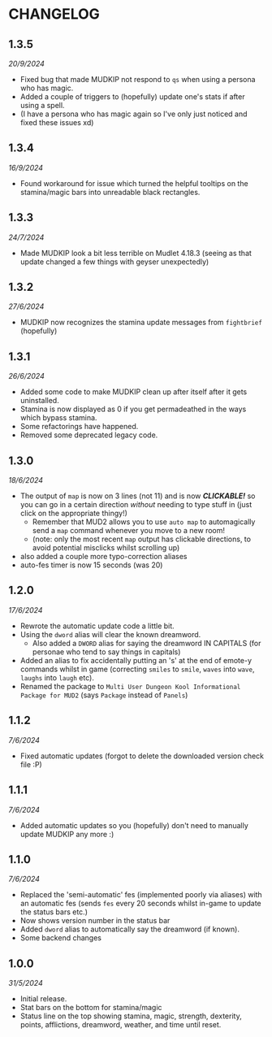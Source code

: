 # CHANGELOG

## 1.3.5

*20/9/2024*

* Fixed bug that made MUDKIP not respond to `qs` when using a persona who has magic.
* Added a couple of triggers to (hopefully) update one's stats if after using a spell.
* (I have a persona who has magic again so I've only just noticed and fixed these issues xd)

## 1.3.4

*16/9/2024*

* Found workaround for issue which turned the helpful tooltips on the stamina/magic bars into unreadable black rectangles.

## 1.3.3

*24/7/2024*

* Made MUDKIP look a bit less terrible on Mudlet 4.18.3 (seeing as that update changed a few things with geyser unexpectedly)

## 1.3.2

*27/6/2024*

* MUDKIP now recognizes the stamina update messages from `fightbrief` (hopefully)

## 1.3.1

*26/6/2024*

* Added some code to make MUDKIP clean up after itself after it gets uninstalled.
* Stamina is now displayed as 0 if you get permadeathed in the ways which bypass stamina.
* Some refactorings have happened.
* Removed some deprecated legacy code.

## 1.3.0

*18/6/2024*

* The output of `map` is now on 3 lines (not 11) and is now ***CLICKABLE!*** so you can go in a certain direction *without* needing to type stuff in (just click on the appropriate thingy!)
  * Remember that MUD2 allows you to use `auto map` to automagically send a `map` command whenever you move to a new room!
  * (note: only the most recent `map` output has clickable directions, to avoid potential misclicks whilst scrolling up)
* also added a couple more typo-correction aliases
* auto-fes timer is now 15 seconds (was 20)

## 1.2.0

*17/6/2024*

* Rewrote the automatic update code a little bit.
* Using the `dword` alias will clear the known dreamword.
  * Also added a `DWORD` alias for saying the dreamword IN CAPITALS (for personae who tend to say things in capitals)
* Added an alias to fix accidentally putting an 's' at the end of emote-y commands whilst in game (correcting `smiles` to `smile`, `waves` into `wave`, `laughs` into `laugh` etc).
* Renamed the package to `Multi User Dungeon Kool Informational Package for MUD2` (says `Package` instead of `Panels`)

## 1.1.2

*7/6/2024*

* Fixed automatic updates (forgot to delete the downloaded version check file :P)

## 1.1.1

*7/6/2024*

* Added automatic updates so you (hopefully) don't need to manually update MUDKIP any more :)

## 1.1.0

*7/6/2024*

* Replaced the 'semi-automatic' fes (implemented poorly via aliases) with an automatic fes
  (sends `fes` every 20 seconds whilst in-game to update the status bars etc.)
* Now shows version number in the status bar
* Added `dword` alias to automatically say the dreamword (if known).
* Some backend changes

## 1.0.0

*31/5/2024*

* Initial release.
* Stat bars on the bottom for stamina/magic
* Status line on the top showing stamina, magic, strength, dexterity, points, afflictions, dreamword, weather, and time until reset.
